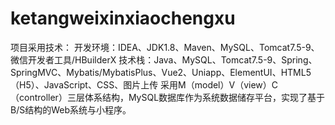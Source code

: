 # ketangweixinxiaochengxu
项目采用技术： 开发环境：IDEA、JDK1.8、Maven、MySQL、Tomcat7.5-9、微信开发者工具/HBuilderX 技术栈：Java、MySQL、Tomcat7.5-9、Spring、SpringMVC、Mybatis/MybatisPlus、Vue2、Uniapp、ElementUI、HTML5（H5）、JavaScript、CSS、图片上传 采用M（model）V（view）C（controller）三层体系结构，MySQL数据库作为系统数据储存平台，实现了基于B/S结构的Web系统与小程序。
